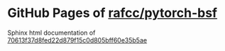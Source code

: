 GitHub Pages of [rafcc/pytorch-bsf](https://github.com/rafcc/pytorch-bsf)
===
Sphinx html documentation of [70613f37d8fed22d879f15c0d805bff60e35b5ae](https://github.com/rafcc/pytorch-bsf/tree/70613f37d8fed22d879f15c0d805bff60e35b5ae)
